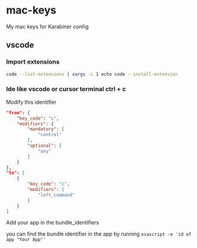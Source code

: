 # mac-keys

My mac keys for Karabiner config

## vscode

### Import extensions

```sh
code --list-extensions | xargs -L 1 echo code --install-extension
```

### Ide like vscode or cursor terminal ctrl + c

Modify this identifier

```json
"from": {
    "key_code": "c",
    "modifiers": {
        "mandatory": [
            "control"
        ],
        "optional": [
            "any"
        ]
    }
},
"to": [
    {
        "key_code": "c",
        "modifiers": [
            "left_command"
        ]
    }
]
```

Add your app in the bundle_identifiers

you can find the bundle identifier in the app by running `osascript -e 'id of app "Your App"'`
